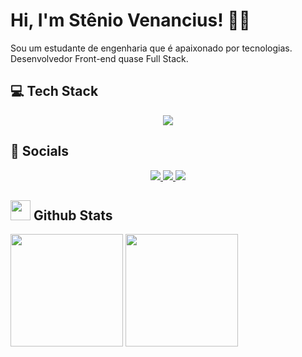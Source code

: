 # Hi, I'm Stênio Venancius! 👋🏼
Sou um estudante de engenharia que é apaixonado por tecnologias. <br>
Desenvolvedor Front-end quase Full Stack.

## 💻 Tech Stack
<section align="center">
  <img src= "https://skillicons.dev/icons?i=angular,js,html,css,bootstrap,figma">
</section>

## 📱 Socials
<section align="center">
  <a href="https://linkedin.com/in/jsvenancius/">
    <img src="https://skillicons.dev/icons?i=linkedin">
  </a>
  <a href="https://instagram.com/veeennix">
    <img src="https://skillicons.dev/icons?i=instagram">
  </a>
  <a href="https://twitter.com/veennix">
     <img src="https://skillicons.dev/icons?i=twitter">
  </a>
</section>

## <img width="32px" src="https://skillicons.dev/icons?i=github"> Github Stats
<section>
  <img height="180px" src="https://github-readme-stats.vercel.app/api?username=steniovenancius&show_icons=true&theme=radical">
  <img height="180px" src="https://github-readme-stats.vercel.app/api/top-langs/?username=steniovenancius&layout=compact&theme=radical">
</section>

